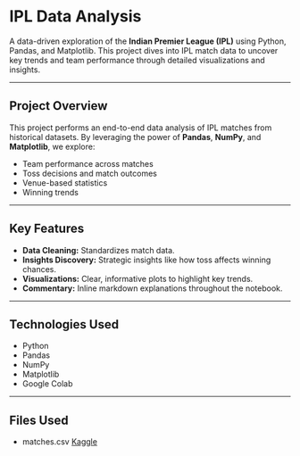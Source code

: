 # IPL Data Analysis

A data-driven exploration of the **Indian Premier League (IPL)** using Python, Pandas, and Matplotlib. This project dives into IPL match data to uncover key trends and team performance through detailed visualizations and insights.

---

## Project Overview

This project performs an end-to-end data analysis of IPL matches from historical datasets. By leveraging the power of **Pandas**, **NumPy**, and **Matplotlib**, we explore:

- Team performance across matches
- Toss decisions and match outcomes
- Venue-based statistics
- Winning trends 

---

## Key Features

-  **Data Cleaning:** Standardizes match data.
-  **Insights Discovery:** Strategic insights like how toss affects winning chances.
-  **Visualizations:** Clear, informative plots to highlight key trends.
-  **Commentary:** Inline markdown explanations throughout the notebook.

---

## Technologies Used

- Python 
- Pandas
- NumPy
- Matplotlib
- Google Colab

---

## Files Used

- matches.csv [Kaggle](https://www.kaggle.com)
